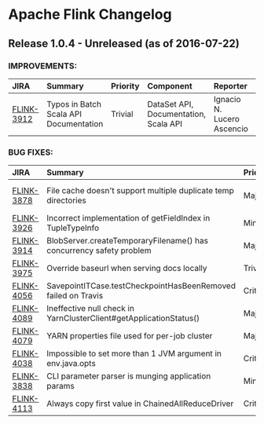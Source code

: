 
<!---
# Licensed to the Apache Software Foundation (ASF) under one
# or more contributor license agreements.  See the NOTICE file
# distributed with this work for additional information
# regarding copyright ownership.  The ASF licenses this file
# to you under the Apache License, Version 2.0 (the
# "License"); you may not use this file except in compliance
# with the License.  You may obtain a copy of the License at
#
#     http://www.apache.org/licenses/LICENSE-2.0
#
# Unless required by applicable law or agreed to in writing, software
# distributed under the License is distributed on an "AS IS" BASIS,
# WITHOUT WARRANTIES OR CONDITIONS OF ANY KIND, either express or implied.
# See the License for the specific language governing permissions and
# limitations under the License.
-->
# Apache Flink Changelog

## Release 1.0.4 - Unreleased (as of 2016-07-22)



### IMPROVEMENTS:

| JIRA | Summary | Priority | Component | Reporter | Contributor |
|:---- |:---- | :--- |:---- |:---- |:---- |
| [FLINK-3912](https://issues.apache.org/jira/browse/FLINK-3912) | Typos in Batch Scala API Documentation |  Trivial | DataSet API, Documentation, Scala API | Ignacio N. Lucero Ascencio |  |


### BUG FIXES:

| JIRA | Summary | Priority | Component | Reporter | Contributor |
|:---- |:---- | :--- |:---- |:---- |:---- |
| [FLINK-3878](https://issues.apache.org/jira/browse/FLINK-3878) | File cache doesn't support multiple duplicate temp directories |  Major | Distributed Coordination, Local Runtime | Ken Krugler | Ken Krugler |
| [FLINK-3926](https://issues.apache.org/jira/browse/FLINK-3926) | Incorrect implementation of getFieldIndex in TupleTypeInfo |  Minor | Core | Yijie Shen | Yijie Shen |
| [FLINK-3914](https://issues.apache.org/jira/browse/FLINK-3914) | BlobServer.createTemporaryFilename() has concurrency safety problem |  Major | . | ZhengBowen | Mark Reddy |
| [FLINK-3975](https://issues.apache.org/jira/browse/FLINK-3975) | Override baseurl when serving docs locally |  Trivial | Documentation | Dyana Rose |  |
| [FLINK-4056](https://issues.apache.org/jira/browse/FLINK-4056) | SavepointITCase.testCheckpointHasBeenRemoved failed on Travis |  Critical | Tests | Till Rohrmann | Ufuk Celebi |
| [FLINK-4089](https://issues.apache.org/jira/browse/FLINK-4089) | Ineffective null check in YarnClusterClient#getApplicationStatus() |  Major | . | Ted Yu | Maximilian Michels |
| [FLINK-4079](https://issues.apache.org/jira/browse/FLINK-4079) | YARN properties file used for per-job cluster |  Major | Client | Ufuk Celebi | Maximilian Michels |
| [FLINK-4038](https://issues.apache.org/jira/browse/FLINK-4038) | Impossible to set more than 1 JVM argument in env.java.opts |  Critical | Startup Shell Scripts | Gyula Fora | Ufuk Celebi |
| [FLINK-3838](https://issues.apache.org/jira/browse/FLINK-3838) | CLI parameter parser is munging application params |  Minor | Client | Ken Krugler | Maximilian Michels |
| [FLINK-4113](https://issues.apache.org/jira/browse/FLINK-4113) | Always copy first value in ChainedAllReduceDriver |  Critical | Local Runtime | Greg Hogan | Greg Hogan |


